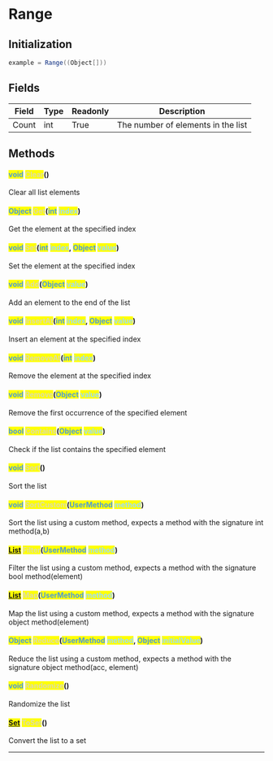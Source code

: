 # Range
## Initialization
```csharp
example = Range((Object[]))
```
## Fields
|Field|Type|Readonly|Description|
|---|---|---|---|
|Count|int|True|The number of elements in the list|
## Methods
#### <mark style="color:#509cd4;">void</mark> <mark style="color:#dcdcaa;">Clear</mark>()
Clear all list elements
#### <mark style="color:#509cd4;">Object</mark> <mark style="color:#dcdcaa;">Get</mark>(<mark style="color:#509cd4;">int</mark> <mark style="color:#9cdcfe;">index</mark>)
Get the element at the specified index
#### <mark style="color:#509cd4;">void</mark> <mark style="color:#dcdcaa;">Set</mark>(<mark style="color:#509cd4;">int</mark> <mark style="color:#9cdcfe;">index</mark>, <mark style="color:#509cd4;">Object</mark> <mark style="color:#9cdcfe;">value</mark>)
Set the element at the specified index
#### <mark style="color:#509cd4;">void</mark> <mark style="color:#dcdcaa;">Add</mark>(<mark style="color:#509cd4;">Object</mark> <mark style="color:#9cdcfe;">value</mark>)
Add an element to the end of the list
#### <mark style="color:#509cd4;">void</mark> <mark style="color:#dcdcaa;">InsertAt</mark>(<mark style="color:#509cd4;">int</mark> <mark style="color:#9cdcfe;">index</mark>, <mark style="color:#509cd4;">Object</mark> <mark style="color:#9cdcfe;">value</mark>)
Insert an element at the specified index
#### <mark style="color:#509cd4;">void</mark> <mark style="color:#dcdcaa;">RemoveAt</mark>(<mark style="color:#509cd4;">int</mark> <mark style="color:#9cdcfe;">index</mark>)
Remove the element at the specified index
#### <mark style="color:#509cd4;">void</mark> <mark style="color:#dcdcaa;">Remove</mark>(<mark style="color:#509cd4;">Object</mark> <mark style="color:#9cdcfe;">value</mark>)
Remove the first occurrence of the specified element
#### <mark style="color:#509cd4;">bool</mark> <mark style="color:#dcdcaa;">Contains</mark>(<mark style="color:#509cd4;">Object</mark> <mark style="color:#9cdcfe;">value</mark>)
Check if the list contains the specified element
#### <mark style="color:#509cd4;">void</mark> <mark style="color:#dcdcaa;">Sort</mark>()
Sort the list
#### <mark style="color:#509cd4;">void</mark> <mark style="color:#dcdcaa;">SortCustom</mark>(<mark style="color:#509cd4;">UserMethod</mark> <mark style="color:#9cdcfe;">method</mark>)
Sort the list using a custom method, expects a method with the signature int method(a,b)
#### <mark style="color:#509cd4;">[List](../objects/List.md)</mark> <mark style="color:#dcdcaa;">Filter</mark>(<mark style="color:#509cd4;">UserMethod</mark> <mark style="color:#9cdcfe;">method</mark>)
Filter the list using a custom method, expects a method with the signature bool method(element)
#### <mark style="color:#509cd4;">[List](../objects/List.md)</mark> <mark style="color:#dcdcaa;">Map</mark>(<mark style="color:#509cd4;">UserMethod</mark> <mark style="color:#9cdcfe;">method</mark>)
Map the list using a custom method, expects a method with the signature object method(element)
#### <mark style="color:#509cd4;">Object</mark> <mark style="color:#dcdcaa;">Reduce</mark>(<mark style="color:#509cd4;">UserMethod</mark> <mark style="color:#9cdcfe;">method</mark>, <mark style="color:#509cd4;">Object</mark> <mark style="color:#9cdcfe;">initialValue</mark>)
Reduce the list using a custom method, expects a method with the signature object method(acc, element)
#### <mark style="color:#509cd4;">void</mark> <mark style="color:#dcdcaa;">Randomize</mark>()
Randomize the list
#### <mark style="color:#509cd4;">[Set](../objects/Set.md)</mark> <mark style="color:#dcdcaa;">ToSet</mark>()
Convert the list to a set

---

